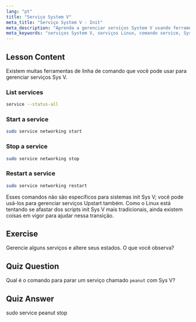 ```yaml
---
lang: "pt"
title: "Serviço System V"
meta_title: "Serviço System V - Init"
meta_description: "Aprenda a gerenciar serviços System V usando ferramentas de linha de comando. Descubra como listar, iniciar, parar e reiniciar serviços com este tutorial de Linux para iniciantes."
meta_keywords: "serviços System V, serviços Linux, comando service, SysV init, tutorial Linux, Linux para iniciantes, gerenciamento de serviços, guia Linux"
---
```


## Lesson Content

Existem muitas ferramentas de linha de comando que você pode usar para gerenciar serviços Sys V.

### List services

```bash
service --status-all
```

### Start a service

```bash
sudo service networking start
```

### Stop a service

```bash
sudo service networking stop
```

### Restart a service

```bash
sudo service networking restart
```

Esses comandos não são específicos para sistemas init Sys V; você pode usá-los para gerenciar serviços Upstart também. Como o Linux está tentando se afastar dos scripts init Sys V mais tradicionais, ainda existem coisas em vigor para ajudar nessa transição.

## Exercise

Gerencie alguns serviços e altere seus estados. O que você observa?

## Quiz Question

Qual é o comando para parar um serviço chamado `peanut` com Sys V?

## Quiz Answer

sudo service peanut stop
